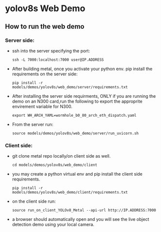 # yolov8s Web Demo

## How to run the web demo

### Server side:

- ssh into the server specifying the port:
  ```
  ssh -L 7000:localhost:7000 user@IP.ADDRESS
  ```

- After building metal, once you activate your python env. pip install the requirements on the server side:
  ```
  pip install -r models/demos/yolov8s/web_demo/server/requirements.txt
  ```

- After installing the server side requirments, ONLY if you are running the demo on an N300 card,run the following to export the approprite envirement variable for N300.
  ```
  export WH_ARCH_YAML=wormhole_b0_80_arch_eth_dispatch.yaml
  ```

- From the server run:
  ```
  source models/demos/yolov8s/web_demo/server/run_uvicorn.sh
  ```

### Client side:

- git clone metal repo locally/on client side as well.
  ```
  cd models/demos/yolov8s/web_demo/client
  ```
- you may create a python virtual env and pip install the client side requirements.

  ```
  pip install -r models/demos/yolov8s/web_demo/client/requirements.txt
  ```
- on the client side run:
  ```
  source run_on_client_YOLOv8_Metal --api-url http://IP.ADDRESS:7000
  ```
- a browser should automatically open and you will see the live object detection demo using your local camera.
